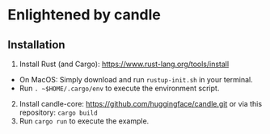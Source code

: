 # Enlightened by candle

## Installation
1. Install Rust (and Cargo): https://www.rust-lang.org/tools/install
- On MacOS: Simply download and run `rustup-init.sh` in your terminal.
- Run `. ~$HOME/.cargo/env` to execute the environment script.
2. Install candle-core: https://github.com/huggingface/candle.git
or via this repository: `cargo build`
3. Run `cargo run` to execute the example.
